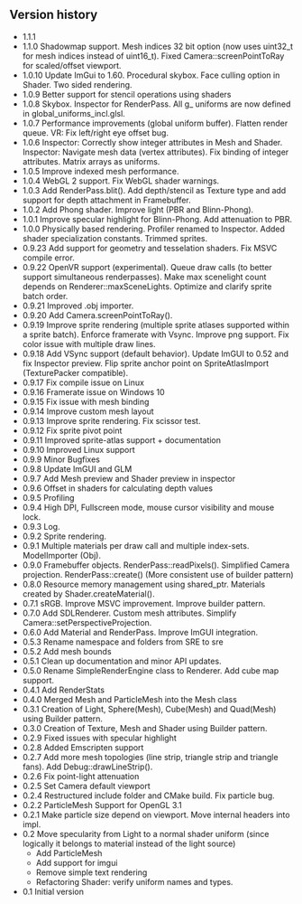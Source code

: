 ## Version history

 * 1.1.1 
 * 1.1.0 Shadowmap support. Mesh indices 32 bit option (now uses uint32_t for mesh indices instead of uint16_t). Fixed Camera::screenPointToRay for scaled/offset viewport.
 * 1.0.10 Update ImGui to 1.60. Procedural skybox. Face culling option in Shader. Two sided rendering.
 * 1.0.9 Better support for stencil operations using shaders
 * 1.0.8 Skybox. Inspector for RenderPass. All g_ uniforms are now defined in global_uniforms_incl.glsl.
 * 1.0.7 Performance improvements (global uniform buffer). Flatten render queue. VR: Fix left/right eye offset bug.
 * 1.0.6 Inspector: Correctly show integer attributes in Mesh and Shader. Inspector: Navigate mesh data (vertex attributes). Fix binding of integer attributes. Matrix arrays as uniforms.
 * 1.0.5 Improve indexed mesh performance. 
 * 1.0.4 WebGL 2 support. Fix WebGL shader warnings. 
 * 1.0.3 Add RenderPass.blit(). Add depth/stencil as Texture type and add support for depth attachment in Framebuffer.
 * 1.0.2 Add Phong shader. Improve light (PBR and Blinn-Phong).
 * 1.0.1 Improve specular highlight for Blinn-Phong. Add attenuation to PBR.
 * 1.0.0 Physically based rendering. Profiler renamed to Inspector. Added shader specialization constants. Trimmed sprites.
 * 0.9.23 Add support for geometry and tesselation shaders. Fix MSVC compile error.
 * 0.9.22 OpenVR support (experimental). Queue draw calls (to better support simultaneous renderpasses). Make max scenelight count depends on Renderer::maxSceneLights. Optimize and clarify sprite batch order.
 * 0.9.21 Improved .obj importer.
 * 0.9.20 Add Camera.screenPointToRay().
 * 0.9.19 Improve sprite rendering (multiple sprite atlases supported within a sprite batch). Enforce framerate with Vsync. Improve png support. Fix color issue with multiple draw lines.
 * 0.9.18 Add VSync support (default behavior). Update ImGUI to 0.52 and fix Inspector preview. Flip sprite anchor point on SpriteAtlasImport (TexturePacker compatible).
 * 0.9.17 Fix compile issue on Linux
 * 0.9.16 Framerate issue on Windows 10
 * 0.9.15 Fix issue with mesh binding
 * 0.9.14 Improve custom mesh layout
 * 0.9.13 Improve sprite rendering. Fix scissor test.
 * 0.9.12 Fix sprite pivot point
 * 0.9.11 Improved sprite-atlas support + documentation
 * 0.9.10 Improved Linux support
 * 0.9.9 Minor Bugfixes
 * 0.9.8 Update ImGUI and GLM
 * 0.9.7 Add Mesh preview and Shader preview in inspector
 * 0.9.6 Offset in shaders for calculating depth values
 * 0.9.5 Profiling 
 * 0.9.4 High DPI, Fullscreen mode, mouse cursor visibility and mouse lock. 
 * 0.9.3 Log. 
 * 0.9.2 Sprite rendering. 
 * 0.9.1 Multiple materials per draw call and multiple index-sets. ModelImporter (Obj). 
 * 0.9.0 Framebuffer objects. RenderPass::readPixels(). Simplified Camera projection. RenderPass::create() (More consistent use of builder pattern)
 * 0.8.0 Resource memory management using shared_ptr. Materials created by Shader.createMaterial().
 * 0.7.1 sRGB. Improve MSVC improvement. Improve builder pattern.
 * 0.7.0 Add SDLRenderer. Custom mesh attributes. Simplify Camera::setPerspectiveProjection.
 * 0.6.0 Add Material and RenderPass. Improve ImGUI integration. 
 * 0.5.3 Rename namespace and folders from SRE to sre 
 * 0.5.2 Add mesh bounds 
 * 0.5.1 Clean up documentation and minor API updates. 
 * 0.5.0 Rename SimpleRenderEngine class to Renderer. Add cube map support. 
 * 0.4.1 Add RenderStats
 * 0.4.0 Merged Mesh and ParticleMesh into the Mesh class
 * 0.3.1 Creation of Light, Sphere(Mesh), Cube(Mesh) and Quad(Mesh) using Builder pattern.
 * 0.3.0 Creation of Texture, Mesh and Shader using Builder pattern.
 * 0.2.9 Fixed issues with specular highlight
 * 0.2.8 Added Emscripten support
 * 0.2.7 Add more mesh topologies (line strip, triangle strip and triangle fans). Add Debug::drawLineStrip(). 
 * 0.2.6 Fix point-light attenuation 
 * 0.2.5 Set Camera default viewport
 * 0.2.4 Restructured include folder and CMake build. Fix particle bug.
 * 0.2.2 ParticleMesh Support for OpenGL 3.1
 * 0.2.1 Make particle size depend on viewport. Move internal headers into impl.  
 * 0.2 Move specularity from Light to a normal shader uniform (since logically it belongs to material instead of the light source)  
   - Add ParticleMesh 
   - Add support for imgui 
   - Remove simple text rendering
   - Refactoring Shader: verify uniform names and types.
 * 0.1 Initial version